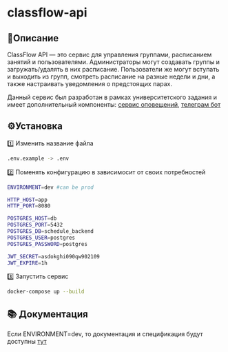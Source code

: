 # classflow-api
## 📖Описание
ClassFlow API — это сервис для управления группами, расписанием занятий и пользователями. Администраторы могут создавать группы и загружать/удалять в них расписание. Пользователи же могут вступать и выходить из групп, смотреть расписание на разные недели и дни, а также настраивать уведомления о предстоящих парах.

Данный сервис был разработан в рамках университетского задания и имеет дополнительный компоненты: [сервис оповещений](https://github.com/tclutin/classflow-notification-service), [телеграм бот](https://github.com/Clonsaldafon/CsuScheduleBot)

## ⚙️Установка
1️⃣ Изменить название файла
```bash
.env.example -> .env
```
2️⃣ Поменять конфигурацию в зависимосит от своих потребностей
```bash
ENVIRONMENT=dev #can be prod

HTTP_HOST=app
HTTP_PORT=8080

POSTGRES_HOST=db
POSTGRES_PORT=5432
POSTGRES_DB=schedule_backend
POSTGRES_USER=postgres
POSTGRES_PASSWORD=postgres

JWT_SECRET=asdokghi090qw902109
JWT_EXPIRE=1h
```
3️⃣ Запустить сервис
```bash
docker-compose up --build
```

## 📚 Документация
Если ENVIRONMENT=dev, то документация и спецификация будут доступны [тут](http://localhost:8080/swagger/index.html)
